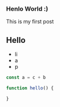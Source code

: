 ### Henlo World :)
This is my first post

## Hello
- li
- a
- p

```javascript
const a = c + b

function hello() {

}
```